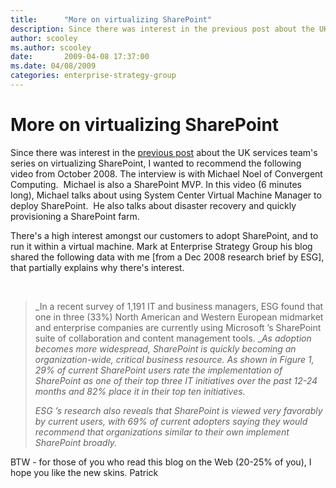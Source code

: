 ```yaml
---
title:      "More on virtualizing SharePoint"
description: Since there was interest in the previous post about the UK services team's series on virtualizing SharePoint, I wanted to recommend the following video from October 2008.
author: scooley
ms.author: scooley
date:       2009-04-08 17:37:00
ms.date: 04/08/2009
categories: enterprise-strategy-group
---
```

# More on virtualizing SharePoint

Since there was interest in the [previous post](https://blogs.technet.com/virtualization/archive/2009/04/06/Series-on-virtualizing-SharePoint.aspx "TechNet blog post") about the UK services team's series on virtualizing SharePoint, I wanted to recommend the following video from October 2008. The interview is with Michael Noel of Convergent Computing.  Michael is also a SharePoint MVP. In this video (6 minutes long), Michael talks about using System Center Virtual Machine Manager to deploy SharePoint.  He also talks about disaster recovery and quickly provisioning a SharePoint farm.

There's a high interest amongst our customers to adopt SharePoint, and to run it within a virtual machine. Mark at Enterprise Strategy Group his blog shared the following data with me [from a Dec 2008 research brief by ESG], that partially explains why there's interest.

 

> _In a recent survey of 1,191 IT and business managers, ESG found that one in three (33%) North American and Western European midmarket and enterprise companies are currently using Microsoft ’s SharePoint suite of collaboration and content management tools. __As adoption becomes more widespread, SharePoint is quickly becoming an organization-wide, critical business resource. As shown in Figure 1, 29% of current SharePoint users rate the implementation of SharePoint as one of their top three IT initiatives over the past 12-24 months and 82% place it in their top ten initiatives._
> 
> _ESG ’s research also reveals that SharePoint is viewed very favorably by current users, with 69% of current adopters saying they would recommend that organizations similar to their own implement SharePoint broadly._

  

BTW \- for those of you who read this blog on the Web (20-25% of you), I hope you like the new skins. Patrick

